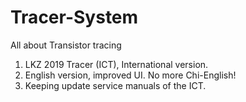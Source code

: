 # Tracer-System
All about Transistor tracing

1. LKZ 2019 Tracer (ICT), International version.
2. English version, improved UI. No more Chi-English!
3. Keeping update service manuals of the ICT.
